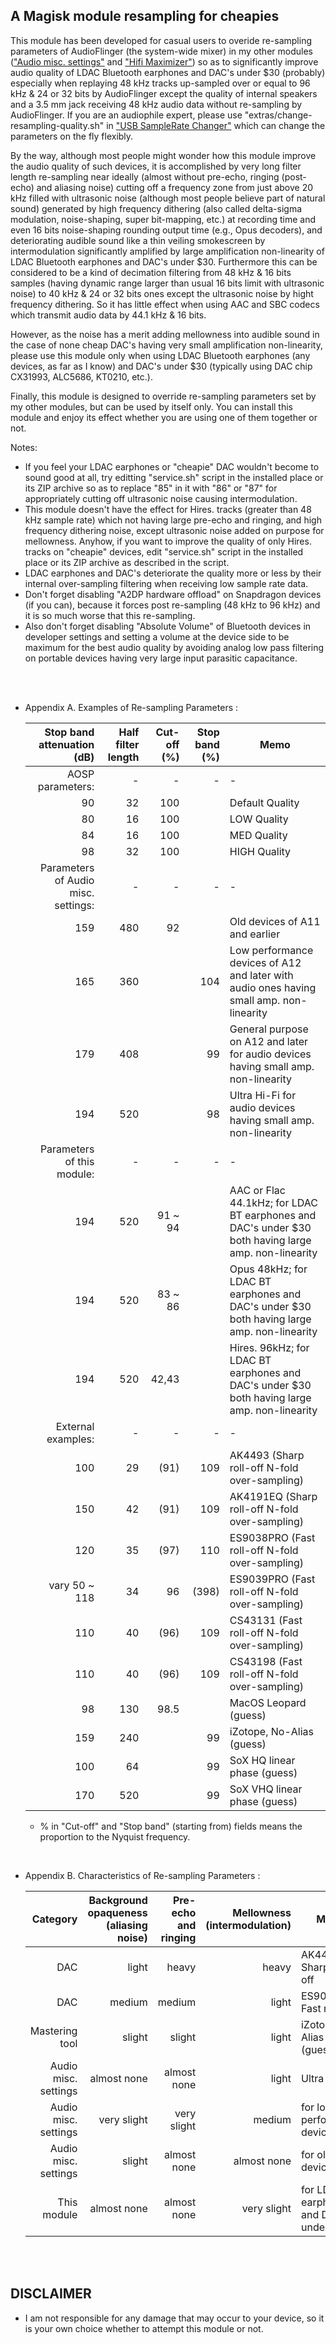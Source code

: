 ## A Magisk module resampling for cheapies

This module has been developed for casual users to overide re-sampling parameters of AudioFlinger (the system-wide mixer) in my other modules (["Audio misc. settings"](https://github.com/Magisk-Modules-Alt-Repo/audio-misc-settings) and ["Hifi Maximizer"](https://github.com/yzyhk904/hifi-maximizer-mod)) so as to significantly improve audio quality of LDAC Bluetooth earphones and DAC's under $30 (probably) especially when replaying 48 kHz tracks up-sampled over or equal to 96 kHz & 24 or 32 bits by AudioFlinger except the quality of internal speakers and a 3.5 mm jack receiving 48 kHz audio data without re-sampling by AudioFlinger. If you are an audiophile expert, please use "extras/change-resampling-quality.sh" in ["USB SampleRate Changer"](https://github.com/yzyhk904/USB_SampleRate_Changer) which can change the parameters on the fly flexibly.

By the way, although most people might wonder how this module improve the audio quality of such devices, it is accomplished by very long filter length re-sampling near ideally (almost without pre-echo, ringing (post-echo) and aliasing noise) cutting off a frequency zone from just above 20 kHz filled with ultrasonic noise (although most people believe part of natural sound) generated by high frequency dithering (also called delta-sigma modulation, noise-shaping, super bit-mapping, etc.) at recording time and even 16 bits noise-shaping rounding output time (e.g., Opus decoders), and deteriorating audible sound like a thin veiling smokescreen by intermodulation significantly amplified by large amplification non-linearity of LDAC Bluetooth earphones and DAC's under $30. Furthermore this can be considered to be a kind of decimation filtering from 48 kHz & 16 bits samples (having dynamic range larger than usual 16 bits limit with ultrasonic noise) to 40 kHz & 24 or 32 bits ones except the ultrasonic noise by hight frequency dithering. So it has little effect when using AAC and SBC codecs which transmit audio data by 44.1 kHz & 16 bits. 

However, as the noise has a merit adding mellowness into audible sound in the case of none cheap DAC's having very small amplification non-linearity, please use this module only when using LDAC Bluetooth earphones (any devices, as far as I know) and DAC's under $30 (typically using DAC chip CX31993, ALC5686, KT0210, etc.).

Finally, this module is designed to override re-sampling parameters set by my other modules, but can be used by itself only. You can install this module and enjoy its effect whether you are using one of them together or not.


Notes:
* If you feel your LDAC earphones or "cheapie" DAC wouldn't become to sound good at all, try editting "service.sh" script in the installed place or its ZIP archive so as to replace "85" in it with "86" or "87" for appropriately cutting off ultrasonic noise causing intermodulation.
* This module doesn't have the effect for Hires. tracks (greater than 48 kHz sample rate) which not having large pre-echo and ringing, and high frequency dithering noise, except ultrasonic noise added on purpose for mellowness. Anyhow, if you want to improve the quality of only Hires. tracks on "cheapie" devices, edit "service.sh" script in the installed place or its ZIP archive as described in the script.
* LDAC earphones and DAC's deteriorate the quality more or less by their internal over-sampling filtering when receiving low sample rate data.
* Don't forget disabling "A2DP hardware offload" on Snapdragon devices (if you can), because it forces post re-sampling (48 kHz to 96 kHz) and it is so much worse that this re-sampling.
* Also don't forget disabling "Absolute Volume" of Bluetooth devices in developer settings and setting a volume at the device side to be maximum for the best audio quality by avoiding analog low pass filtering on portable devices having very large input parasitic capacitance.

<br/>
<br/>

- Appendix A. Examples of Re-sampling Parameters :
    
    
    | Stop band attenuation (dB) | Half filter length | Cut-off (%) | Stop band (%) | Memo |
    | ---: | ---: | ---: | ---: | ---- |
    | AOSP parameters: | - | - | - | - |
    | 90 | 32 | 100 | | Default Quality|
    | 80 | 16 | 100 | | LOW Quality |
    | 84 | 16 | 100 | | MED Quality |
    | 98 | 32 | 100 | | HIGH Quality |
    | Parameters of Audio misc. settings: | - | - | - | - |
    | 159 | 480 | 92 | | Old devices of A11 and earlier |
    | 165 | 360 | | 104 | Low performance devices of A12 and later with audio ones having small amp. non-linearity |
    | 179 | 408 | | 99 | General purpose on A12 and later for audio devices having small amp. non-linearity |
    | 194 | 520 | | 98 | Ultra Hi-Fi for audio devices having small amp. non-linearity |
    | Parameters of this module: | - | - | - | - |
    | 194 | 520 | 91 ~ 94 | | AAC or Flac 44.1kHz; for LDAC BT earphones and DAC's under $30 both having large amp. non-linearity |
    | 194 | 520 | 83 ~ 86 | | Opus 48kHz; for LDAC BT earphones and DAC's under $30 both having large amp. non-linearity |
    | 194 | 520 | 42,43 | | Hires. 96kHz; for LDAC BT earphones and DAC's under $30 both having large amp. non-linearity |
    | External examples: | - | - | - | - |
    | 100 | 29 | (91) | 109 | AK4493 (Sharp roll-off N-fold over-sampling) |
    | 150 | 42 | (91) | 109 | AK4191EQ (Sharp roll-off N-fold over-sampling) |
    | 120 | 35 | (97) | 110 | ES9038PRO (Fast roll-off N-fold over-sampling) |
    | vary 50 ~ 118 | 34 | 96 | (398) | ES9039PRO (Fast roll-off N-fold over-sampling) |
    | 110 | 40 | (96) | 109 | CS43131 (Fast roll-off N-fold over-sampling) |
    | 110 | 40 | (96) | 109 | CS43198 (Fast roll-off N-fold over-sampling) |
    | 98 | 130 | 98.5 | | MacOS Leopard (guess) |
    | 159 | 240 | | 99 | iZotope, No-Alias (guess) |
    | 100 | 64 | | 99 | SoX HQ linear phase (guess) |
    | 170 | 520 | | 99 | SoX VHQ linear phase (guess) |

    * % in "Cut-off" and "Stop band" (starting from) fields means the proportion to the Nyquist frequency.
<br/>

- Appendix B. Characteristics of Re-sampling Parameters :
    
    
    | Category | Background opaqueness (aliasing noise) | Pre-echo and ringing | Mellowness (intermodulation) | Memo |
    | ---: | ---: | ---: | ---: | ---- |
    | DAC | light | heavy | heavy | AK4491EQ Sharp roll-off |
    | DAC | medium | medium | light | ES9039PRO Fast roll-off |
    | Mastering tool | slight | slight | light | iZotope, No Alias (guess) |
    | Audio misc. settings | almost none | almost none | light | Ultra Hi-Fi |
    | Audio misc. settings | very slight | very slight | medium | for low performance devices |
    | Audio misc. settings | slight | almost none | almost none | for old devices |
    | This module | almost none | almost none | very slight | for LDAC BT earphones and DAC's under $30 |

<br/>
<br/>

## DISCLAIMER

* I am not responsible for any damage that may occur to your device, so it is your own choice whether to attempt this module or not.

##

